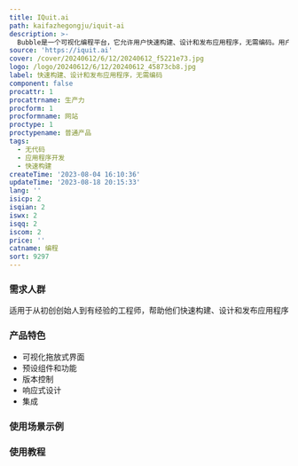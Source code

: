 ```yaml
---
title: IQuit.ai
path: kaifazhegongju/iquit-ai
description: >-
  Bubble是一个可视化编程平台，它允许用户快速构建、设计和发布应用程序，无需编码。用户可以使用拖放式界面进行应用程序的构建和设计，利用各种预设组件和功能来创建自定义应用程序。Bubble还提供了版本控制、响应式设计、集成等功能，使用户能够轻松地构建出功能强大、美观且高效的应用程序。Bubble的定价灵活，并提供多个不同的计划选项，以满足不同用户的需求。
source: 'https://iquit.ai'
cover: /cover/20240612/6/12/20240612_f5221e73.jpg
logo: /logo/20240612/6/12/20240612_45873cb8.jpg
label: 快速构建、设计和发布应用程序，无需编码
component: false
procattr: 1
procattrname: 生产力
procform: 1
procformname: 网站
proctype: 1
proctypename: 普通产品
tags:
  - 无代码
  - 应用程序开发
  - 快速构建
createTime: '2023-08-04 16:10:36'
updateTime: '2023-08-18 20:15:33'
lang: ''
isicp: 2
isqian: 2
iswx: 2
isqq: 2
iscom: 2
price: ''
catname: 编程
sort: 9297
---
```




### 需求人群
适用于从初创创始人到有经验的工程师，帮助他们快速构建、设计和发布应用程序

### 产品特色
- 可视化拖放式界面
- 预设组件和功能
- 版本控制
- 响应式设计
- 集成

### 使用场景示例


### 使用教程


  
